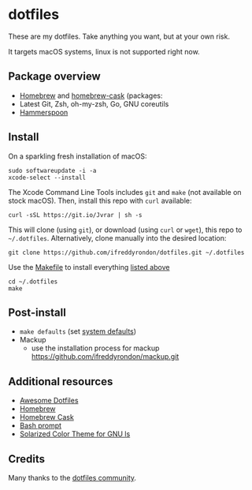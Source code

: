 # dotfiles

These are my dotfiles. Take anything you want, but at your own risk.

It targets macOS systems, linux is not supported right now.

## Package overview

- [Homebrew](https://brew.sh) and [homebrew-cask](https://caskroom.github.io) (packages:
- Latest Git, Zsh, oh-my-zsh, Go, GNU coreutils
- [Hammerspoon](https://www.hammerspoon.org)

## Install

On a sparkling fresh installation of macOS:

    sudo softwareupdate -i -a
    xcode-select --install

The Xcode Command Line Tools includes `git` and `make` (not available on stock macOS).
Then, install this repo with `curl` available:

    curl -sSL https://git.io/Jvrar | sh -s

This will clone (using `git`), or download (using `curl` or `wget`), this repo to `~/.dotfiles`. Alternatively, clone manually into the desired location:

    git clone https://github.com/ifreddyrondon/dotfiles.git ~/.dotfiles

Use the [Makefile](./Makefile) to install everything [listed above](#package-overview)

    cd ~/.dotfiles
    make

## Post-install

- `make defaults` (set [system defaults](./macos/))
- Mackup
  - use the installation process for mackup https://github.com/ifreddyrondon/mackup.git


## Additional resources

- [Awesome Dotfiles](https://github.com/webpro/awesome-dotfiles)
- [Homebrew](https://brew.sh)
- [Homebrew Cask](http://caskroom.io)
- [Bash prompt](https://wiki.archlinux.org/index.php/Color_Bash_Prompt)
- [Solarized Color Theme for GNU ls](https://github.com/seebi/dircolors-solarized)

## Credits

Many thanks to the [dotfiles community](https://dotfiles.github.io).